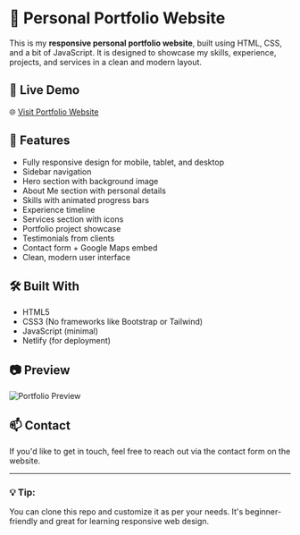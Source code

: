 # 💼 Personal Portfolio Website

This is my **responsive personal portfolio website**, built using HTML, CSS, and a bit of JavaScript. It is designed to showcase my skills, experience, projects, and services in a clean and modern layout.

## 🔗 Live Demo

🌐 [Visit Portfolio Website](https://muddasirbutt3.github.io/Profestional-Portfolio/)

## 📌 Features

- Fully responsive design for mobile, tablet, and desktop
- Sidebar navigation
- Hero section with background image
- About Me section with personal details
- Skills with animated progress bars
- Experience timeline
- Services section with icons
- Portfolio project showcase
- Testimonials from clients
- Contact form + Google Maps embed
- Clean, modern user interface

## 🛠️ Built With

- HTML5
- CSS3 (No frameworks like Bootstrap or Tailwind)
- JavaScript (minimal)
- Netlify (for deployment)

## 📷 Preview

![Portfolio Preview](https://i.ibb.co/bPvK4nM/profile.jpg)

## 📫 Contact

If you'd like to get in touch, feel free to reach out via the contact form on the website.

---

### 💡 Tip:
You can clone this repo and customize it as per your needs. It's beginner-friendly and great for learning responsive web design.
